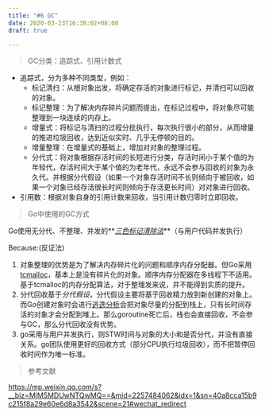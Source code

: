 ```yaml
---
title: "#6 GC"
date: 2020-03-23T16:38:02+08:00
draft: true

---
```


> GC分类：追踪式、引用计数式

- 追踪式，分为多种不同类型，例如：
  - 标记清扫：从根对象出发，将确定存活的对象进行标记，并清扫可以回收的对象。
  - 标记整理：为了解决内存碎片问题而提出，在标记过程中，将对象尽可能整理到一块连续的内存上。
  - 增量式：将标记与清扫的过程分批执行，每次执行很小的部分，从而增量的推进垃圾回收，达到近似实时、几乎无停顿的目的。
  - 增量整理：在增量式的基础上，增加对对象的整理过程。
  - 分代式：将对象根据存活时间的长短进行分类，存活时间小于某个值的为年轻代，存活时间大于某个值的为老年代，永远不会参与回收的对象为永久代。并根据分代假设（如果一个对象存活时间不长则倾向于被回收，如果一个对象已经存活很长时间则倾向于存活更长时间）对对象进行回收。
- 引用数：根据对象自身的引用计数来回收，当引用计数归零时立即回收。

> Go中使用的GC方式

Go使用无分代、不整理、并发的**<u>*三色标记清除法*</u>**（与用户代码并发执行）

Because:(反证法)

1. 对象整理的优势是为了解决内存碎片化的问题和顺序内存分配器。但Go采用[tcmalloc](tcmalloc)，基本上是没有碎片化的对象。顺序内存分配器在多线程下不适用。基于tcmalloc的内存分配算法，对于整理发来说，并不能得到实质的提升。
2. 分代回收基于*分代假设*，分代假设主要将基于回收精力放到新创建的对象上。而Go创建对象时会进行[逃逸分析](https://www.cnblogs.com/itbsl/p/10476674.html)会把对象尽量的分配到栈上，只有长时间存活的对象才会分配到堆上。那么goroutine死亡后，栈也会直接回收，不会参与GC，那么分代回收没有优势。
3. go采用与用户并发执行，则STW时间与对象的大小和是否分代，并没有直接关系。go团队使用更好的回收方式（部分CPU执行垃圾回收），而不把暂停回收时间作为唯一标准。



> 参考文献

https://mp.weixin.qq.com/s?__biz=MjM5MDUwNTQwMQ==&mid=2257484062&idx=1&sn=40a8cca15b9c215f8a29e60e6d8a3542&scene=21#wechat_redirect 

[tcmalloc]:<https://gperftools.github.io/gperftools/tcmalloc.html>